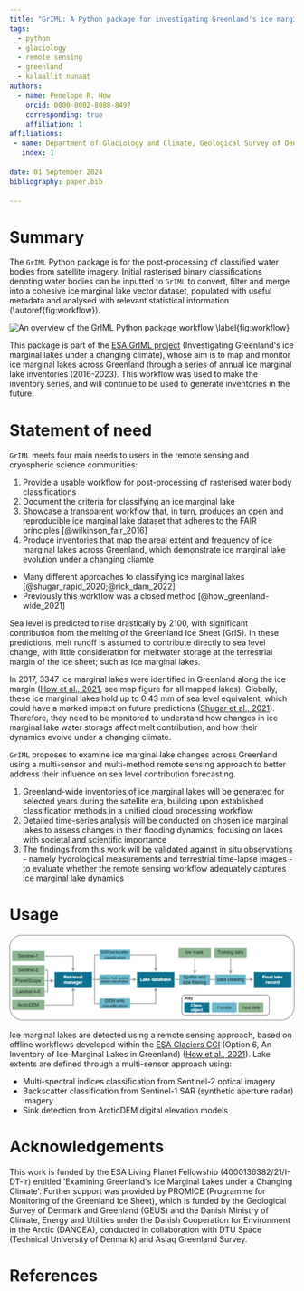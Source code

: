 ```yaml
---
title: "GrIML: A Python package for investigating Greenland's ice marginal lakes under a changing climate"
tags:
  - python
  - glaciology
  - remote sensing
  - greenland
  - kalaallit nunaat
authors:
  - name: Penelope R. How
    orcid: 0000-0002-8088-8497
    corresponding: true
    affiliation: 1
affiliations:
 - name: Department of Glaciology and Climate, Geological Survey of Denmark and Greenland (GEUS), Nuuk, Greenland
   index: 1

date: 01 September 2024
bibliography: paper.bib

---
```


# Summary

The `GrIML` Python package is for the post-processing of classified water bodies from satellite imagery. Initial rasterised binary classifications denoting water bodies can be inputted to `GrIML` to convert, filter and merge into a cohesive ice marginal lake vector dataset, populated with useful metadata and analysed with relevant statistical information (\autoref{fig:workflow}).

![An overview of the GrIML Python package workflow \label{fig:workflow}](https://github.com/PennyHow/GrIML/blob/joss-paper/other/reporting/figures/griml_workflow_without_gee.png?raw=true)

This package is part of the [ESA GrIML project](https://eo4society.esa.int/projects/griml/) (Investigating Greenland's ice marginal lakes under a changing climate), whose aim is to map and monitor ice marginal lakes across Greenland through a series of annual ice marginal lake inventories (2016-2023). This workflow was used to make the inventory series, and will continue to be used to generate inventories in the future.


# Statement of need

`GrIML` meets four main needs to users in the remote sensing and cryospheric science communities:

1. Provide a usable workflow for post-processing of rasterised water body classifications
2. Document the criteria for classifying an ice marginal lake
3. Showcase a transparent workflow that, in turn, produces an open and reproducible ice marginal lake dataset that adheres to the FAIR principles [@wilkinson_fair_2016]
4. Produce inventories that map the areal extent and frequency of ice marginal lakes across Greenland, which demonstrate ice marginal lake evolution under a changing cliamte


- Many different approaches to classifying ice marginal lakes [@shugar_rapid_2020;@rick_dam_2022]
- Previously this workflow was a closed method [@how_greenland-wide_2021]


Sea level is predicted to rise drastically by 2100, with significant contribution from the melting of the Greenland Ice Sheet (GrIS). In these predictions, melt runoff is assumed to contribute directly to sea level change, with little consideration for meltwater storage at the terrestrial margin of the ice sheet; such as ice marginal lakes. 

In 2017, 3347 ice marginal lakes were identified in Greenland along the ice margin ([How et al., 2021](https://www.nature.com/articles/s41598-021-83509-1), see map figure for all mapped lakes). Globally, these ice marginal lakes hold up to 0.43 mm of sea level equivalent, which could have a marked impact on future predictions ([Shugar et al., 2021](https://www.nature.com/articles/s41558-020-0855-4)). Therefore, they need to be monitored to understand how changes in ice marginal lake water storage affect melt contribution, and how their dynamics evolve under a changing climate.

`GrIML` proposes to examine ice marginal lake changes across Greenland using a multi-sensor and multi-method remote sensing approach to better address their influence on sea level contribution forecasting.

1. Greenland-wide inventories of ice marginal lakes will be generated for selected years during the satellite era, building upon established classification methods in a unified cloud processing workflow
2. Detailed time-series analysis will be conducted on chosen ice marginal lakes to assess changes in their flooding dynamics; focusing on lakes with societal and scientific importance
3. The findings from this work will be validated against in situ observations - namely hydrological measurements and terrestrial time-lapse images - to evaluate whether the remote sensing workflow adequately captures ice marginal lake dynamics


# Usage

![The GrIML workflow](https://github.com/PennyHow/pennyhow.github.io/blob/master/assets/images/griml_workflow.png?raw=true)

Ice marginal lakes are detected using a remote sensing approach, based on offline workflows developed within the [ESA Glaciers CCI](https://catalogue.ceda.ac.uk/uuid/7ea7540135f441369716ef867d217519") (Option 6, An Inventory of Ice-Marginal Lakes in Greenland) ([How et al., 2021](https://www.nature.com/articles/s41598-021-83509-1)). Lake extents are defined through a multi-sensor approach using:

- Multi-spectral indices classification from Sentinel-2 optical imagery
- Backscatter classification from Sentinel-1 SAR (synthetic aperture radar) imagery
- Sink detection from ArcticDEM digital elevation models 

# Acknowledgements

This work is funded by the ESA Living Planet Fellowship (4000136382/21/I-DT-lr) entitled 'Examining Greenland's Ice Marginal Lakes under a Changing Climate'. Further support was provided by PROMICE (Programme for Monitoring of the Greenland Ice Sheet), which is funded by the Geological Survey of Denmark and Greenland (GEUS) and the Danish Ministry of Climate, Energy and Utilities under the Danish Cooperation for Environment in the Arctic (DANCEA), conducted in collaboration with DTU Space (Technical University of Denmark) and Asiaq Greenland Survey.


# References

